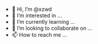- 👋 Hi, I’m @xzwd
- 👀 I’m interested in ...
- 🌱 I’m currently learning ...
- 💞️ I’m looking to collaborate on ...
- 📫 How to reach me ...

<!---
xzwd/xzwd is a ✨ special ✨ repository because its `README.md` (this file) appears on your GitHub profile.
You can click the Preview link to take a look at your changes.
--->
